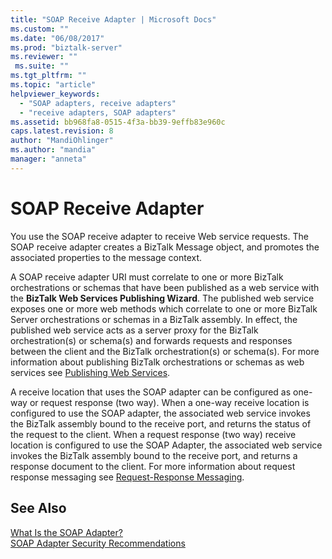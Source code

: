 ```yaml
---
title: "SOAP Receive Adapter | Microsoft Docs"
ms.custom: ""
ms.date: "06/08/2017"
ms.prod: "biztalk-server"
ms.reviewer: ""
 ms.suite: ""
ms.tgt_pltfrm: ""
ms.topic: "article"
helpviewer_keywords: 
  - "SOAP adapters, receive adapters"
  - "receive adapters, SOAP adapters"
ms.assetid: bb968fa8-0515-4f3a-bb39-9effb83e960c
caps.latest.revision: 8
author: "MandiOhlinger"
ms.author: "mandia"
manager: "anneta"
---
```

# SOAP Receive Adapter
You use the SOAP receive adapter to receive Web service requests. The SOAP receive adapter creates a BizTalk Message object, and promotes the associated properties to the message context.  
  
 A SOAP receive adapter URI must correlate to one or more BizTalk orchestrations or schemas that have been published as a web service with the **BizTalk Web Services Publishing Wizard**. The published web service exposes one or more web methods which correlate to one or more BizTalk Server orchestrations or schemas in a BizTalk assembly. In effect, the published web service acts as a server proxy for the BizTalk orchestration(s) or schema(s) and forwards requests and responses between the client and the BizTalk orchestration(s) or schema(s). For more information about publishing BizTalk orchestrations or schemas as web services see [Publishing Web Services](../core/publishing-web-services.md).  
  
 A receive location that uses the SOAP adapter can be configured as one-way or request response (two way). When a one-way receive location is configured to use the SOAP adapter, the associated web service invokes the BizTalk assembly bound to the receive port, and returns the status of the request to the client. When a request response (two way) receive location is configured to use the SOAP Adapter, the associated web service invokes the BizTalk assembly bound to the receive port, and returns a response document to the client. For more information about request response messaging see [Request-Response Messaging](../core/request-response-messaging.md).  
  
## See Also  
 [What Is the SOAP Adapter?](../core/what-is-the-soap-adapter.md)   
 [SOAP Adapter Security Recommendations](../core/soap-adapter-security-recommendations.md)